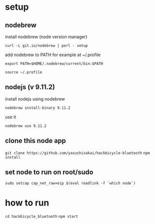 
# setup

## nodebrew

install nodebrew (node version manager)

```curl -L git.io/nodebrew | perl - setup```

add nodebrew to PATH for example at ~/.profile

```export PATH=$HOME/.nodebrew/current/bin:$PATH```

```source ~/.profile```

## nodejs (v 9.11.2)

install nodejs using nodebrew

```nodebrew install-binary 9.11.2```

use it

```nodebrew use 9.11.2```

## clone this node app

```git clone https://github.com/yasushisakai/hackbicycle-bluetooth```
```npm install```

## set node to run on root/sudo

```sudo setcap cap_net_raw+eip $(eval readlink -f `which node`)```

# how to run
```cd hackbicycle_bluetooth```
```npm start```

